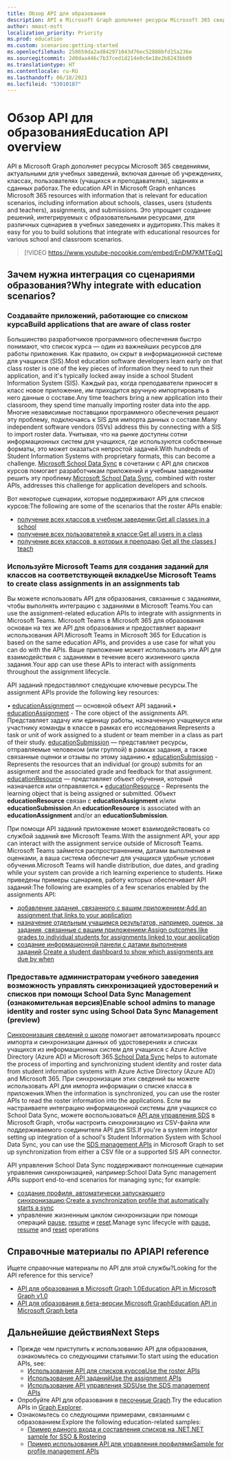 ```yaml
---
title: Обзор API для образования
description: API в Microsoft Graph дополняет ресурсы Microsoft 365 сведениями, актуальными для учебных заведений, включая данные об учреждениях, классах, пользователях (учащихся и преподавателях), заданиях и сданных работах. Это упрощает создание решений, интегрируемых с образовательными ресурсами, для различных сценариев в учебных заведениях и аудиториях.
author: mmast-msft
localization_priority: Priority
ms.prod: education
ms.custom: scenarios:getting-started
ms.openlocfilehash: 258659da2ad842971043d76ec52888bfd15a236e
ms.sourcegitcommit: 2d0daa446c7b37ced1d214e0c6e18e2b8243bb09
ms.translationtype: HT
ms.contentlocale: ru-RU
ms.lasthandoff: 06/18/2021
ms.locfileid: "53010187"
---
```

# <a name="education-api-overview"></a><span data-ttu-id="cf839-104">Обзор API для образования</span><span class="sxs-lookup"><span data-stu-id="cf839-104">Education API overview</span></span>

<span data-ttu-id="cf839-105">API в Microsoft Graph дополняет ресурсы Microsoft 365 сведениями, актуальными для учебных заведений, включая данные об учреждениях, классах, пользователях (учащихся и преподавателях), заданиях и сданных работах.</span><span class="sxs-lookup"><span data-stu-id="cf839-105">The education API in Microsoft Graph enhances Microsoft 365 resources with information that is relevant for education scenarios, including information about schools, classes, users (students and teachers), assignments, and submissions.</span></span> <span data-ttu-id="cf839-106">Это упрощает создание решений, интегрируемых с образовательными ресурсами, для различных сценариев в учебных заведениях и аудиториях.</span><span class="sxs-lookup"><span data-stu-id="cf839-106">This makes it easy for you to build solutions that integrate with educational resources for various school and classroom scenarios.</span></span>

> [!VIDEO https://www.youtube-nocookie.com/embed/EnDM7KMTEqQ]

## <a name="why-integrate-with-education-scenarios"></a><span data-ttu-id="cf839-107">Зачем нужна интеграция со сценариями образования?</span><span class="sxs-lookup"><span data-stu-id="cf839-107">Why integrate with education scenarios?</span></span>

### <a name="build-applications-that-are-aware-of-class-roster"></a><span data-ttu-id="cf839-108">Создавайте приложений, работающие со списком курса</span><span class="sxs-lookup"><span data-stu-id="cf839-108">Build applications that are aware of class roster</span></span>

<span data-ttu-id="cf839-109">Большинство разработчиков программного обеспечения быстро понимают, что список курса — один из важнейших ресурсов для работы приложения. Как правило, он скрыт в информационной системе для учащихся (SIS).</span><span class="sxs-lookup"><span data-stu-id="cf839-109">Most education software developers learn early on that class roster is one of the key pieces of information they need to run their application, and it's typically locked away inside a school Student Information System (SIS).</span></span> <span data-ttu-id="cf839-110">Каждый раз, когда преподаватели приносят в класс новое приложение, им приходится вручную импортировать в него данные о составе.</span><span class="sxs-lookup"><span data-stu-id="cf839-110">Any time teachers bring a new application into their classroom, they spend time manually importing roster data into the app.</span></span> <span data-ttu-id="cf839-111">Многие независимые поставщики программного обеспечения решают эту проблему, подключаясь к SIS для импорта данных о составе.</span><span class="sxs-lookup"><span data-stu-id="cf839-111">Many independent software vendors (ISVs) address this by connecting with a SIS to import roster data.</span></span> <span data-ttu-id="cf839-112">Учитывая, что на рынке доступны сотни информационных систем для учащихся, где используются собственные форматы, это может оказаться непростой задачей.</span><span class="sxs-lookup"><span data-stu-id="cf839-112">With hundreds of Student Information Systems with proprietary formats, this can become a challenge.</span></span> <span data-ttu-id="cf839-113">[Microsoft School Data Sync](https://sds.microsoft.com/) в сочетании с API для списков курсов помогает разработчикам приложений и учебным заведениям решить эту проблему.</span><span class="sxs-lookup"><span data-stu-id="cf839-113">[Microsoft School Data Sync](https://sds.microsoft.com/), combined with roster APIs, addresses this challenge for application developers and schools.</span></span>

<span data-ttu-id="cf839-114">Вот некоторые сценарии, которые поддерживают API для списков курсов:</span><span class="sxs-lookup"><span data-stu-id="cf839-114">The following are some of the scenarios that the roster APIs enable:</span></span>

- <span data-ttu-id="cf839-115">[получение всех классов в учебном заведении](/graph/api/educationschool-list-classes?view=graph-rest-1.0);</span><span class="sxs-lookup"><span data-stu-id="cf839-115">[Get all classes in a school](/graph/api/educationschool-list-classes?view=graph-rest-1.0)</span></span>
- <span data-ttu-id="cf839-116">[получение всех пользователей в классе](/graph/api/educationclass-list-members?view=graph-rest-1.0);</span><span class="sxs-lookup"><span data-stu-id="cf839-116">[Get all users in a class](/graph/api/educationclass-list-members?view=graph-rest-1.0)</span></span>
- <span data-ttu-id="cf839-117">[получение всех классов, в которых я преподаю](/graph/api/educationuser-list-classes?view=graph-rest-1.0).</span><span class="sxs-lookup"><span data-stu-id="cf839-117">[Get all the classes I teach](/graph/api/educationuser-list-classes?view=graph-rest-1.0)</span></span>


### <a name="use-microsoft-teams-to-create-class-assignments-in-an-assignments-tab"></a><span data-ttu-id="cf839-118">Используйте Microsoft Teams для создания заданий для классов на соответствующей вкладке</span><span class="sxs-lookup"><span data-stu-id="cf839-118">Use Microsoft Teams to create class assignments in an assignments tab</span></span>

<span data-ttu-id="cf839-119">Вы можете использовать API для образования, связанные с заданиями, чтобы выполнять интеграцию с заданиями в Microsoft Teams.</span><span class="sxs-lookup"><span data-stu-id="cf839-119">You can use the assignment-related education APIs to integrate with assignments in Microsoft Teams.</span></span> <span data-ttu-id="cf839-120">Microsoft Teams в Microsoft 365 для образования основан на тех же API для образования и предоставляет вариант использования API.</span><span class="sxs-lookup"><span data-stu-id="cf839-120">Microsoft Teams in Microsoft 365 for Education is based on the same education APIs, and provides a use case for what you can do with the APIs.</span></span> <span data-ttu-id="cf839-121">Ваше приложение может использовать эти API для взаимодействия с заданиями в течение всего жизненного цикла задания.</span><span class="sxs-lookup"><span data-stu-id="cf839-121">Your app can use these APIs to interact with assignments throughout the assignment lifecycle.</span></span>

<span data-ttu-id="cf839-122">API заданий предоставляют следующие ключевые ресурсы.</span><span class="sxs-lookup"><span data-stu-id="cf839-122">The assignment APIs provide the following key resources:</span></span>

<span data-ttu-id="cf839-123">•   [educationAssignment](/graph/api/resources/educationassignment?view=graph-rest-1.0) — основной объект API заданий.</span><span class="sxs-lookup"><span data-stu-id="cf839-123">•   [educationAssignment](/graph/api/resources/educationassignment?view=graph-rest-1.0) - The core object of the assignments API.</span></span> <span data-ttu-id="cf839-124">Представляет задачу или единицу работы, назначенную учащемуся или участнику команды в классе в рамках его исследования.</span><span class="sxs-lookup"><span data-stu-id="cf839-124">Represents a task or unit of work assigned to a student or team member in a class as part of their study.</span></span>
<span data-ttu-id="cf839-125">[educationSubmission](/graph/api/resources/educationsubmission?view=graph-rest-1.0) — представляет ресурсы, отправляемые человеком (или группой) в рамках задания, а также связанные оценки и отзывы по этому заданию.</span><span class="sxs-lookup"><span data-stu-id="cf839-125">•   [educationSubmission](/graph/api/resources/educationsubmission?view=graph-rest-1.0) - Represents the resources that an individual (or group) submits for an assignment and the associated grade and feedback for that assignment.</span></span>
<span data-ttu-id="cf839-126">[educationResource](/graph/api/resources/educationresource?view=graph-rest-1.0) — представляет объект обучения, который назначается или отправляется.</span><span class="sxs-lookup"><span data-stu-id="cf839-126">•   [educationResource](/graph/api/resources/educationresource?view=graph-rest-1.0) - Represents the learning object that is being assigned or submitted.</span></span> <span data-ttu-id="cf839-127">Объект **educationResource** связан с **educationAssignment** и/или **educationSubmission**.</span><span class="sxs-lookup"><span data-stu-id="cf839-127">An **educationResource** is associated with an **educationAssignment** and/or an **educationSubmission**.</span></span>


<span data-ttu-id="cf839-128">При помощи API заданий приложение может взаимодействовать со службой заданий вне Microsoft Teams.</span><span class="sxs-lookup"><span data-stu-id="cf839-128">With the assignment API, your app can interact with the assignment service outside of Microsoft Teams.</span></span> <span data-ttu-id="cf839-129">Microsoft Teams займется распространением, датами выполнения и оценками, а ваша система обеспечит для учащихся удобные условия обучения.</span><span class="sxs-lookup"><span data-stu-id="cf839-129">Microsoft Teams will handle distribution, due dates, and grading while your system can provide a rich learning experience to students.</span></span>
<span data-ttu-id="cf839-130">Ниже приведены примеры сценариев, работу которых обеспечивает API заданий:</span><span class="sxs-lookup"><span data-stu-id="cf839-130">The following are examples of a few scenarios enabled by the assignments API:</span></span>

- <span data-ttu-id="cf839-131">[добавление задания, связанного с вашим приложением](/graph/api/educationclass-post-assignments?view=graph-rest-1.0);</span><span class="sxs-lookup"><span data-stu-id="cf839-131">[Add an assignment that links to your application](/graph/api/educationclass-post-assignments?view=graph-rest-1.0)</span></span> 
- [<span data-ttu-id="cf839-132">назначение отдельным учащимся результатов, например, оценок, за задания, связанные с вашим приложением;</span><span class="sxs-lookup"><span data-stu-id="cf839-132">Assign outcomes like grades to individual students for assignments linked to your application</span></span>](/graph/api/educationoutcome-update?view=graph-rest-1.0)
- <span data-ttu-id="cf839-133">[создание информационной панели с датами выполнения заданий](/graph/api/educationclass-list-assignments?view=graph-rest-1.0).</span><span class="sxs-lookup"><span data-stu-id="cf839-133">[Create a student dashboard to show which assignments are due by when](/graph/api/educationclass-list-assignments?view=graph-rest-1.0)</span></span>


### <a name="enable-school-admins-to-manage-identity-and-roster-sync-using-school-data-sync-management-preview"></a><span data-ttu-id="cf839-134">Предоставьте администраторам учебного заведения возможность управлять синхронизацией удостоверений и списков при помощи School Data Sync Management (ознакомительная версия)</span><span class="sxs-lookup"><span data-stu-id="cf839-134">Enable school admins to manage identity and roster sync using School Data Sync Management (preview)</span></span>

<span data-ttu-id="cf839-135">[Синхронизация сведений о школе](https://sds.microsoft.com/) помогает автоматизировать процесс импорта и синхронизации данных об удостоверениях и списках учащихся из информационных систем для учащихся с Azure Active Directory (Azure AD) и Microsoft 365.</span><span class="sxs-lookup"><span data-stu-id="cf839-135">[School Data Sync](https://sds.microsoft.com/) helps to automate the process of importing and synchronizing student identity and roster data from student information systems with Azure Active Directory (Azure AD) and Microsoft 365.</span></span> <span data-ttu-id="cf839-136">При синхронизации этих сведений вы можете использовать API для импорта информации о списке класса в приложения.</span><span class="sxs-lookup"><span data-stu-id="cf839-136">When the information is synchronized, you can use the roster APIs to read the roster information into the applications.</span></span> <span data-ttu-id="cf839-137">Если вы настраиваете интеграцию информационной системы для учащихся со School Data Sync, можете воспользоваться [API для управления SDS](/graph/api/resources/educationsynchronizationprofile?view=graph-rest-beta) в Microsoft Graph, чтобы настроить синхронизацию из CSV-файла или поддерживаемого соединителя API для SIS.</span><span class="sxs-lookup"><span data-stu-id="cf839-137">If you're a system integrator setting up integration of a school's Student Information System with School Data Sync, you can use the [SDS management APIs](/graph/api/resources/educationsynchronizationprofile?view=graph-rest-beta) in Microsoft Graph to set up synchronization from either a CSV file or a supported SIS API connector.</span></span>

<span data-ttu-id="cf839-138">API управления School Data Sync поддерживают полноценные сценарии управления синхронизацией, например:</span><span class="sxs-lookup"><span data-stu-id="cf839-138">School Data Sync management APIs support end-to-end scenarios for managing sync; for example:</span></span>

- <span data-ttu-id="cf839-139">[создание профиля, автоматически запускающего синхронизацию](/graph/api/educationsynchronizationprofile-post?view=graph-rest-beta);</span><span class="sxs-lookup"><span data-stu-id="cf839-139">[Create a synchronization profile that automatically starts a sync](/graph/api/educationsynchronizationprofile-post?view=graph-rest-beta)</span></span>
- <span data-ttu-id="cf839-140">управление жизненным циклом синхронизации при помощи операций [pause](/graph/api/educationsynchronizationprofile-pause?view=graph-rest-beta), [resume](/graph/api/educationsynchronizationprofile-resume?view=graph-rest-beta) и [reset](/graph/api/educationsynchronizationprofile-reset?view=graph-rest-beta).</span><span class="sxs-lookup"><span data-stu-id="cf839-140">Manage sync lifecycle with [pause](/graph/api/educationsynchronizationprofile-pause?view=graph-rest-beta), [resume](/graph/api/educationsynchronizationprofile-resume?view=graph-rest-beta) and [reset](/graph/api/educationsynchronizationprofile-reset?view=graph-rest-beta) operations</span></span>

## <a name="api-reference"></a><span data-ttu-id="cf839-141">Справочные материалы по API</span><span class="sxs-lookup"><span data-stu-id="cf839-141">API reference</span></span>
<span data-ttu-id="cf839-142">Ищете справочные материалы по API для этой службы?</span><span class="sxs-lookup"><span data-stu-id="cf839-142">Looking for the API reference for this service?</span></span>

- [<span data-ttu-id="cf839-143">API для образования в Microsoft Graph 1.0</span><span class="sxs-lookup"><span data-stu-id="cf839-143">Education API in Microsoft Graph v1.0</span></span>](/graph/api/resources/education-overview?view=graph-rest-1.0)
- [<span data-ttu-id="cf839-144">API для образования в бета-версии Microsoft Graph</span><span class="sxs-lookup"><span data-stu-id="cf839-144">Education API in Microsoft Graph beta</span></span>](/graph/api/resources/education-overview?view=graph-rest-beta)


## <a name="next-steps"></a><span data-ttu-id="cf839-145">Дальнейшие действия</span><span class="sxs-lookup"><span data-stu-id="cf839-145">Next Steps</span></span>

- <span data-ttu-id="cf839-146">Прежде чем приступить к использованию API для образования, ознакомьтесь со следующими статьями:</span><span class="sxs-lookup"><span data-stu-id="cf839-146">To start using the education APIs, see:</span></span>
  - [<span data-ttu-id="cf839-147">Использование API для списков курсов</span><span class="sxs-lookup"><span data-stu-id="cf839-147">Use the roster APIs</span></span>](/graph/api/resources/education-overview?view=graph-rest-1.0)
  - [<span data-ttu-id="cf839-148">Использование API заданий</span><span class="sxs-lookup"><span data-stu-id="cf839-148">Use the assignment APIs</span></span>](/graph/api/resources/educationassignment?view=graph-rest-1.0)
  - [<span data-ttu-id="cf839-149">Использование API управления SDS</span><span class="sxs-lookup"><span data-stu-id="cf839-149">Use the SDS management APIs</span></span>](/graph/api/resources/educationsynchronizationprofile?view=graph-rest-beta)
- <span data-ttu-id="cf839-150">Опробуйте API для образования в [песочнице Graph](https://developer.microsoft.com/graph/graph-explorer).</span><span class="sxs-lookup"><span data-stu-id="cf839-150">Try the education APIs in [Graph Explorer](https://developer.microsoft.com/graph/graph-explorer).</span></span>
- <span data-ttu-id="cf839-151">Ознакомьтесь со следующими примерами, связанными с образованием:</span><span class="sxs-lookup"><span data-stu-id="cf839-151">Explore the following education-related samples:</span></span>
  - [<span data-ttu-id="cf839-152">Пример единого входа и составления списков на .NET</span><span class="sxs-lookup"><span data-stu-id="cf839-152">.NET sample for SSO & Rostering</span></span>](https://github.com/OfficeDev/O365-EDU-AspNetMVC-Samples)
  - [<span data-ttu-id="cf839-153">Пример использования API для управления профилями</span><span class="sxs-lookup"><span data-stu-id="cf839-153">Sample for profile management APIs</span></span>](https://github.com/OfficeDev/O365-EDU-SDS-AspNetMVC-Samples) 



